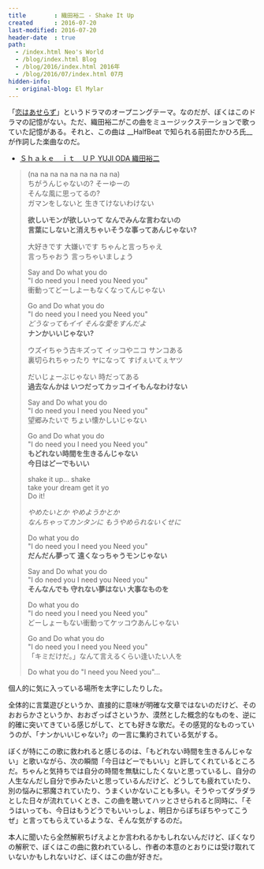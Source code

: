 ```yaml
---
title        : 織田裕二 - Shake It Up
created      : 2016-07-20
last-modified: 2016-07-20
header-date  : true
path:
  - /index.html Neo's World
  - /blog/index.html Blog
  - /blog/2016/index.html 2016年
  - /blog/2016/07/index.html 07月
hidden-info:
  - original-blog: El Mylar
---
```


「[恋はあせらず](https://ja.wikipedia.org/wiki/%E6%81%8B%E3%81%AF%E3%81%82%E3%81%9B%E3%82%89%E3%81%9A_%28%E3%83%86%E3%83%AC%E3%83%93%E3%83%89%E3%83%A9%E3%83%9E%29)」というドラマのオープニングテーマ。なのだが、ぼくはこのドラマの記憶がない。ただ、織田裕二がこの曲をミュージックステーションで歌っていた記憶がある。それと、この曲は __HalfBeat で知られる前田たかひろ氏__が作詞した楽曲なのだ。

- [Ｓｈａｋｅ　ｉｔ　ＵＰ YUJI ODA 織田裕二](https://youtube.com/watch?v=bsHsmRM58QM)

> (na na na na na na na na na)  
> ちがうんじゃないの? そーゆーの  
> そんな風に思ってるの?  
> ガマンをしないと 生きてけないわけない
> 
> __欲しいモンが欲しいって なんでみんな言わないの  
> 言葉にしないと消えちゃいそうな事ってあんじゃない?__
> 
> 大好きです 大嫌いです ちゃんと言っちゃえ  
> 言っちゃおう 言っちゃいましょう
> 
> Say and Do what you do  
> "I do need you I need you Need you"  
> 衝動ってどーしよーもなくなってんじゃない
> 
> Go and Do what you do  
> "I do need you I need you Need you"  
> _どうなってもイイ そんな愛をすんだよ_  
> __ナンかいいじゃない?__
> 
> ウズイちゃう古キズって イッコやニコ サンコある  
> 裏切られちゃったり ヤになって すげぇいてぇヤツ
> 
> だいじょーぶじゃない 時だってある  
> __過去なんかは いつだってカッコイイもんなわけない__
> 
> Say and Do what you do  
> "I do need you I need you Need you"  
> 望郷みたいで ちょい懐かしいじゃない
> 
> Go and Do what you do  
> "I do need you I need you Need you"  
> __もどれない時間を生きるんじゃない  
> 今日はどーでもいい__
> 
> shake it up… shake  
> take your dream get it yo  
> Do it!
> 
> _やめたいとか やめようかとか  
> なんちゃってカンタンに もうやめられないくせに_
> 
> Do what you do  
> "I do need you I need you Need you"  
> __だんだん夢って 遠くなっちゃうモンじゃない__
> 
> Say and Do what you do  
> "I do need you I need you Need you"  
> __そんなんでも 守れない夢はない 大事なものを__
> 
> Do what you do  
> "I do need you I need you Need you"  
> どーしょーもない衝動ってケッコウあんじゃない
> 
> Go and Do what you do  
> "I do need you I need you Need you"  
> 「キミだけだ。」なんて言えるくらい逢いたい人を
> 
> Do what you do "I need you Need you"…

個人的に気に入っている場所を太字にしたりした。

全体的に言葉遊びというか、直接的に意味が明確な文章ではないのだけど、そのおおらかさというか、おおざっぱさというか、漠然とした概念的なものを、逆に的確に突いてきている感じがして、とても好きな歌だ。その感覚的なものっていうのが、「ナンかいいじゃない?」の一言に集約されている気がする。

ぼくが特にこの歌に救われると感じるのは、「もどれない時間を生きるんじゃない」と歌いながら、次の瞬間「今日はどーでもいい」と許してくれているところだ。ちゃんと気持ちでは自分の時間を無駄にしたくないと思っているし、自分の人生なんだし自分で歩みたいと思っているんだけど、どうしても疲れていたり、別の悩みに邪魔されていたり、うまくいかないことも多い。そうやってダラダラとした日々が流れていくとき、この曲を聴いてハッとさせられると同時に、「そうはいっても、今日はもうどうでもいいっしょ、明日からぼちぼちやってこうぜ」と言ってもらえているような、そんな気がするのだ。

本人に聞いたら全然解釈ちげえよとか言われるかもしれないんだけど、ぼくなりの解釈で、ぼくはこの曲に救われているし、作者の本意のとおりには受け取れていないかもしれないけど、ぼくはこの曲が好きだ。
